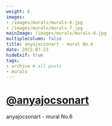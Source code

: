 ```yaml
---
weight: 6
images:
- /images/murals/murals-6.jpg
- /images/murals/murals-7.jpg
mainImage: /images/murals/murals-6.jpg
multipleColumn: false
title: anyajocsonart - mural No.6
date: 2022-07-23
hideExif: true
tags:
- archive # all posts
- murals
---
```


# [@anyajocsonart](https://www.instagram.com/anyajocsonart/)

anyajocsonart - mural No.6
